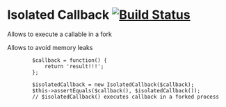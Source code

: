 Isolated Callback [![Build Status](https://secure.travis-ci.org/vatson/isolated-callback.png)](http://travis-ci.org/vatson/isolated-callback)
=================

Allows to execute a callable in a fork


Allows to avoid memory leaks

```
        $callback = function() {
            return 'result!!!';
        };

        $isolatedCallback = new IsolatedCallback($callback);
        $this->assertEquals($callback(), $isolatedCallback()); 
        // $isolatedCallback() executes callback in a forked process
```        
